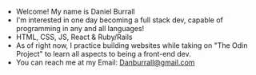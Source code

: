 - Welcome! My name is Daniel Burrall
- I'm interested in one day becoming a full stack dev, capable of programming in any and all languages! 
- HTML, CSS, JS, React & Ruby/Rails
- As of right now, I practice building websites while taking on "The Odin Project" to learn all aspects to being a front-end dev.
- You can reach me at my Email: Danburrall@gmail.com 

<!---
Dburrall/Dburrall is a ✨ special ✨ repository because its `README.md` (this file) appears on your GitHub profile.
You can click the Preview link to take a look at your changes.
--->
